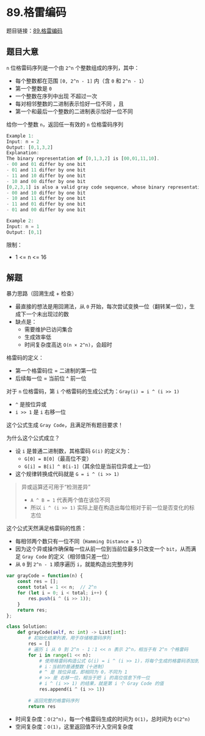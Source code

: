 # 89.格雷编码

题目链接：[89.格雷编码](https://leetcode.cn/problems/gray-code/)

## 题目大意

`n` 位格雷码序列是一个由 `2^n` 个整数组成的序列，其中：
- 每个整数都在范围 `[0, 2^n - 1]` 内（含 `0` 和 `2^n - 1`）
- 第一个整数是 `0`
- 一个整数在序列中出现 不超过一次
- 每对相邻整数的二进制表示恰好一位不同 ，且
- 第一个和最后一个整数的二进制表示恰好一位不同

给你一个整数 `n`，返回任一有效的 `n` 位格雷码序列 

```js
Example 1:
Input: n = 2
Output: [0,1,3,2]
Explanation:
The binary representation of [0,1,3,2] is [00,01,11,10].
- 00 and 01 differ by one bit
- 01 and 11 differ by one bit
- 11 and 10 differ by one bit
- 10 and 00 differ by one bit
[0,2,3,1] is also a valid gray code sequence, whose binary representation is [00,10,11,01].
- 00 and 10 differ by one bit
- 10 and 11 differ by one bit
- 11 and 01 differ by one bit
- 01 and 00 differ by one bit

Example 2:
Input: n = 1
Output: [0,1]
```

限制：
- 1 <= n <= 16

## 解题

暴力思路（回溯生成 + 检查）
- 最直接的想法是用回溯法，从 `0` 开始，每次尝试变换一位（翻转某一位），生成下一个未出现过的数
- 缺点是：
  - 需要维护已访问集合
  - 生成效率低
  - 时间复杂度高达 `O(n × 2^n)`，会超时

格雷码的定义：
- 第一个格雷码位 = 二进制的第一位
- 后续每一位 = 当前位 ^ 前一位

对于 `n` 位格雷码，第 `i` 个格雷码的生成公式为：`Gray(i) = i ^ (i >> 1)`
- `^` 是按位异或
- `i >> 1` 是 `i` 右移一位

这个公式生成 `Gray Code`，且满足所有题目要求！

为什么这个公式成立？
- 设 `i` 是普通二进制数，其格雷码 `G(i)` 的定义为：
  - `G[0] = B[0]`（最高位不变）
  - `G[i] = B[i] ^ B[i-1]`（其余位是当前位异或上一位）
- 这个规律转换成代码就是 `G = i ^ (i >> 1)`

> 异或运算还可用于“检测差异”
> - `A ^ B = 1` 代表两个值在该位不同
> - 所以 `i ^ (i >> 1)` 实际上是在构造出每位相对于前一位是否变化的标志位

这个公式天然满足格雷码的性质：
- 每相邻两个数只有一位不同（`Hamming Distance = 1`）
- 因为这个异或操作确保每一位从前一位到当前位最多只改变一个 `bit`，从而满足 `Gray Code` 的定义（相邻值只差一位）
- 从 `0` 到 `2^n - 1` 顺序遍历 `i`，就能构造出完整序列

```js
var grayCode = function(n) {
    const res = [];
    const total = 1 << n;  // 2^n
    for (let i = 0; i < total; i++) {
        res.push(i ^ (i >> 1));
    }
    return res;
};
```
```python
class Solution:
    def grayCode(self, n: int) -> List[int]:
        # 初始化结果列表，用于存储格雷码序列
        res = []
        # 遍历 i 从 0 到 2^n - 1：1 << n 表示 2^n，相当于有 2^n 个格雷码
        for i in range(1 << n): 
            # 使用格雷码构造公式 G(i) = i ^ (i >> 1)，将每个生成的格雷码添加到结果列表
            # i：当前的普通整数（十进制）
            # ^ 是 按位异或，即相同为 0，不同为 1
            # >> 是 右移一位，相当于把 i 的高位信息下传一位
            # i ^ (i >> 1) 的结果，就是第 i 个 Gray Code 的值 
            res.append(i ^ (i >> 1))
        
        # 返回完整的格雷码序列
        return res
```

- 时间复杂度：`O(2^n)`，每一个格雷码生成的时间为 `O(1)`，总时间为 `O(2^n)`
- 空间复杂度：`O(1)`，这里返回值不计入空间复杂度